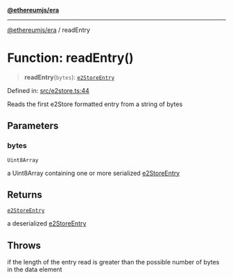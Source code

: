 [**@ethereumjs/era**](../README.md)

***

[@ethereumjs/era](../README.md) / readEntry

# Function: readEntry()

> **readEntry**(`bytes`): [`e2StoreEntry`](../type-aliases/e2StoreEntry.md)

Defined in: [src/e2store.ts:44](https://github.com/Dargon789/ethereumjs-monorepo/blob/master/packages/era/src/e2store.ts#L44)

Reads the first e2Store formatted entry from a string of bytes

## Parameters

### bytes

`Uint8Array`

a Uint8Array containing one or more serialized [e2StoreEntry](../type-aliases/e2StoreEntry.md)

## Returns

[`e2StoreEntry`](../type-aliases/e2StoreEntry.md)

a deserialized [e2StoreEntry](../type-aliases/e2StoreEntry.md)

## Throws

if the length of the entry read is greater than the possible number of bytes in the data element
